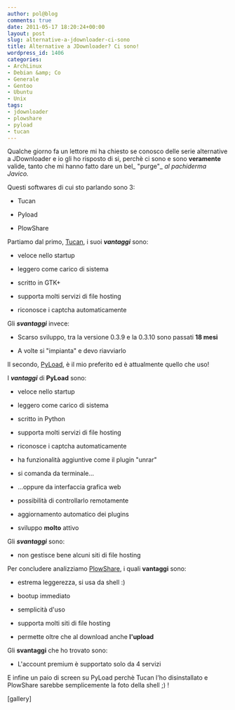 ```yaml
---
author: pol@blog
comments: true
date: 2011-05-17 18:20:24+00:00
layout: post
slug: alternative-a-jdownloader-ci-sono
title: Alternative a JDownloader? Ci sono!
wordpress_id: 1406
categories:
- ArchLinux
- Debian &amp; Co
- Generale
- Gentoo
- Ubuntu
- Unix
tags:
- jdownloader
- plowshare
- pyload
- tucan
---
```


Qualche giorno fa un lettore mi ha chiesto se conosco delle serie alternative a JDownloader e io gli ho risposto di si, perchè ci sono e sono **veramente** valide, tanto che mi hanno fatto dare un bel_ "purge"_ _al pachiderma Javico._

Questi softwares di cui sto parlando sono 3:



	
  * Tucan

	
  * Pyload

	
  * PlowShare


<!-- more -->

Partiamo dal primo, [Tucan](http://www.tucaneando.com/), i suoi _**vantaggi**_ sono:



	
  * veloce nello startup

	
  * leggero come carico di sistema

	
  * scritto in GTK+

	
  * supporta molti servizi di file hosting

	
  * riconosce i captcha automaticamente


Gli _**svantaggi**_ invece:



	
  * Scarso sviluppo, tra la versione 0.3.9 e la 0.3.10 sono passati **18 mesi**

	
  * A volte si "impianta" e devo riavviarlo


Il secondo, [PyLoad](http://pyload.org/), è il mio preferito ed è attualmente quello che uso!

I **_vantaggi_** di **PyLoad** sono:



	
  * veloce nello startup

	
  * leggero come carico di sistema

	
  * scritto in Python

	
  * supporta molti servizi di file hosting

	
  * riconosce i captcha automaticamente

	
  * ha funzionalità aggiuntive come il plugin "unrar"

	
  * si comanda da terminale...

	
  * ...oppure da interfaccia grafica web

	
  * possibilità di controllarlo remotamente

	
  * aggiornamento automatico dei plugins

	
  * sviluppo **molto** attivo


Gli **_svantaggi_** sono:



	
  * non gestisce bene alcuni siti di file hosting


Per concludere analizziamo [PlowShare](http://code.google.com/p/plowshare), i quali **vantaggi** sono:



	
  * estrema leggerezza, si usa da shell :)

	
  * bootup immediato

	
  * semplicità d'uso

	
  * supporta molti siti di file hosting

	
  * permette oltre che al download anche **l'upload**


Gli **svantaggi** che ho trovato sono:



	
  * L'account premium è supportato solo da 4 servizi


E infine un paio di screen su PyLoad perchè Tucan l'ho disinstallato e PlowShare sarebbe semplicemente la foto della shell ;) !

[gallery]


